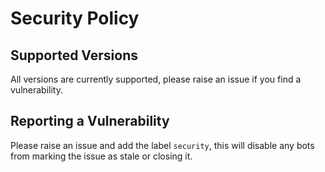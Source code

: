 # Security Policy

## Supported Versions

All versions are currently supported, please raise an issue if you find a vulnerability.

## Reporting a Vulnerability

Please raise an issue and add the label `security`, this will disable any bots from marking the issue as stale or closing it.
